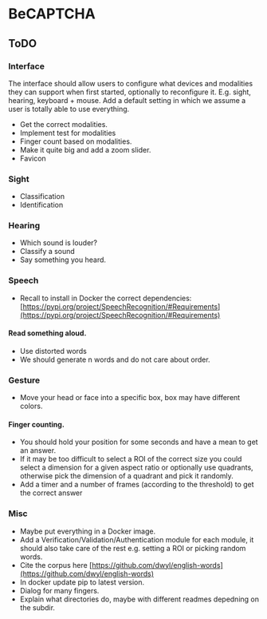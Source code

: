 # BeCAPTCHA

## ToDO
### Interface
The interface should allow users to configure what devices and modalities they can support when first started, optionally to reconfigure it.
E.g. sight, hearing, keyboard + mouse.
Add a default setting in which we assume a user is totally able to use everything.
- Get the correct modalities.
- Implement test for modalities
- Finger count based on modalities.
- Make it quite big and add a zoom slider.
- Favicon

### Sight
- Classification
- Identification

### Hearing
- Which sound is louder?
- Classify a sound
- Say something you heard.

### Speech
- Recall to install in Docker the correct dependencies: [https://pypi.org/project/SpeechRecognition/#Requirements](https://pypi.org/project/SpeechRecognition/#Requirements)
#### Read something aloud.
- Use distorted words
- We should generate n words and do not care about order.

### Gesture
- Move your head or face into a specific box, box may have different colors.
#### Finger counting.
- You should hold your position for some seconds and have a mean to get an answer.
- If it may be too difficult to select a ROI of the correct size you could select a dimension for a given aspect ratio or optionally use quadrants, otherwise pick the dimension of a quadrant and pick it randomly.
- Add a timer and a number of frames (according to the threshold) to get the correct answer

### Misc
- Maybe put everything in a Docker image.
- Add a Verification/Validation/Authentication module for each module, it should also take care of the rest e.g. setting a ROI or picking random words.
- Cite the corpus here [https://github.com/dwyl/english-words](https://github.com/dwyl/english-words)
- In docker update pip to latest version.
- Dialog for many fingers.
- Explain what directories do, maybe with different readmes depedning on the subdir.